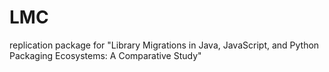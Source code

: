 # LMC
replication package for "Library Migrations in Java, JavaScript, and Python Packaging Ecosystems: A Comparative Study"
